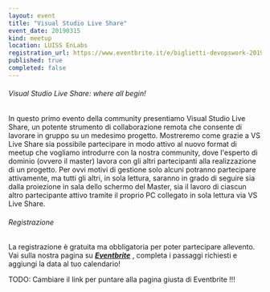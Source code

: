 ```yaml
---
layout: event
title: "Visual Studio Live Share"
event_date: 20190315
kind: meetup
location: LUISS EnLabs
registration_url: https://www.eventbrite.it/e/biglietti-devopswork-2019-53471685250
published: true
completed: false
---
```




<h6>Visual Studio Live Share: where all begin!</h6>

In questo primo evento della community presentiamo Visual Studio Live Share, un potente strumento di collaborazione remota che consente di lavorare in gruppo su un medesimo progetto. Mostreremo come grazie a VS Live Share sia possibile partecipare in modo attivo al nuovo format di meetup che vogliamo introdurre con la nostra community, dove l'esperto di dominio (ovvero il master) lavora con gli altri partecipanti alla realizzazione di un progetto. Per ovvi motivi di gestione solo alcuni potranno partecipare attivamente, ma tutti gli altri, in sola lettura, saranno in grado di seguire sia dalla proiezione in sala dello schermo del Master, sia il lavoro di ciascun altro partecipante attivo tramite il proprio PC collegato in sola lettura via VS Live Share.

<h6>Registrazione</h6>

La registrazione è gratuita ma obbligatoria per poter partecipare allevento.
Vai sulla nostra pagina su ***[Eventbrite](https://www.eventbrite.it/e/biglietti-devopswork-2019-53471685250)*** , completa i passaggi richiesti e aggiungi la data al tuo calendario!

TODO: Cambiare il link per puntare alla pagina giusta di Eventbrite !!!


